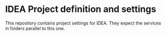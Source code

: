 # IDEA Project definition and settings

This repository contains project settings for IDEA. They expect the services in folders parallel to this one.